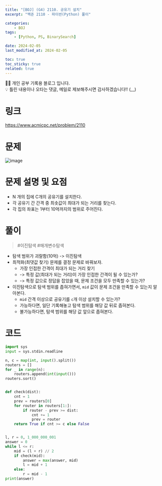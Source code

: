 ```yaml
---
title: "[BOJ] (G4) 2110. 공유기 설치"
excerpt: "백준 2110 - 파이썬(Python) 풀이"

categories:
    - BOJ
tags:
    - [Python, PS, BinarySearch]

date: 2024-02-05
last_modified_at: 2024-02-05

toc: true
toc_sticky: true
related: true
---
```


<div class="notice--info" markdown="1">
👨‍💻 개인 공부 기록용 블로그 입니다. <br/>
💡 틀린 내용이나 오타는 댓글, 메일로 제보해주시면 감사하겠습니다!!  (__)
</div>

# 링크

<https://www.acmicpc.net/problem/2110>

# 문제


![image](https://github.com/Tolerblanc/Tolerblanc.github.io/assets/52883827/1c1b8ccd-2536-4916-92bb-70691a46ac3b)

# 문제 설명 및 요점

- N 개의 집에 C개의 공유기를 설치한다.
- 각 공유기 간 간격 중 최솟값이 최대가 되는 거리를 찾는다.
- 각 집의 좌표는 1부터 10억까지의 범위로 주어진다.

# 풀이

> #이진탐색  #매개변수탐색

- 탐색 범위가 괴랄함(10억) -> 이진탐색
- 최적화(최댓값 찾기) 문제를 결정 문제로 바꿔보자.
	- 가장 인접한 간격이 최대가 되는 거리 찾기
	- -> 특정 값(최대가 되는 거리)이 가장 인접한 간격이 될 수 있는가?
	- -> 특정 값으로 정답을 잡았을 때, 문제 조건을 모두 만족할 수 있는가? 
- 이진탐색으로 탐색 범위를 좁혀가면서, `mid` 값이 문제 조건을 만족할 수 있는지 알아본다.
	- `mid` 간격 이상으로 공유기를 `c`개 이상 설치할 수 있는가?
	- 가능하다면, 일단 기록해놓고 탐색 범위를 해당 값 뒤로 좁혀본다.
	- 불가능하다면, 탐색 범위를 해당 값 앞으로 좁혀본다.

# 코드

```python
import sys
input = sys.stdin.readline

n, c = map(int, input().split())
routers = []
for _ in range(n):
    routers.append(int(input()))
routers.sort()


def check(dist):
    cnt = 1
    prev = routers[0]
    for router in routers[1:]:
        if router - prev >= dist:
            cnt += 1
            prev = router
    return True if cnt >= c else False


l, r = 0, 1_000_000_001
answer = 0
while l <= r:
    mid = (l + r) // 2
    if check(mid):
        answer = max(answer, mid)
        l = mid + 1
    else:
        r = mid - 1
print(answer)
```
